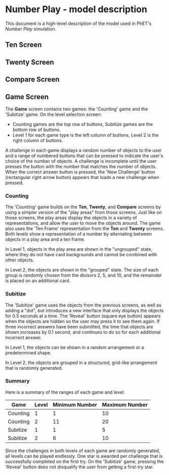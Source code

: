 # Number Play - model description

This document is a high-level description of the model used in PhET's _Number Play_ simulation.

## Ten Screen

## Twenty Screen

## Compare Screen

## Game Screen

The **Game** screen contains two games: the 'Counting' game and the 'Subitize' game. On the level selection screen:
* Counting games are the top row of buttons, Subitize games are the bottom row of buttons. 
* Level 1 for each game type is the left column of buttons, Level 2 is the right column of buttons. 

A challenge in each game displays a random number of objects to the user and a range of numbered buttons that can be pressed to indicate
the user's choice of the number of objects. A challenge is incomplete until the user presses the button with 
the number that matches the number of objects. When the correct answer button is pressed, the 'New Challenge' button
(rectangular right arrow button) appears that loads a new challenge when pressed.

### Counting

The 'Counting' game builds on the **Ten**, **Twenty**, and **Compare** screens by using a simpler version of the
"play areas" from those screens. Just like on those screens, the play areas display the objects in a variety of 
representations, and allow the user to move the objects around. The game also uses the 'Ten Frame' representation from
the **Ten** and **Twenty** screens. Both levels show a representation of a number by alternating between objects in a 
play area and a ten frame.

In Level 1, objects in the play area are shown in the "ungrouped" state, where they do not
have card backgrounds and cannot be combined with other objects. 

In Level 2, the objects are shown in the "grouped" state. The size of each group is randomly chosen from the divisors
2, 5, and 10, and the remainder is placed on an additional card.

### Subitize

The 'Subitize' game uses the objects from the previous screens, as well as adding a "dot", but introduces a new 
interface that only displays the objects for 0.5 seconds at a time. The 'Reveal' button (square eye button)
appears when the objects are hidden so the user may press it to see them again. If three incorrect answers have been 
submitted, the time that objects are shown increases by 0.1 second, and continues to do so for each additional incorrect
answer.

In Level 1, the objects can be shown in a random arrangement or a predetermined shape.

In Level 2, the objects are grouped in a structured, grid-like arrangement that is randomly generated.

### Summary
 
Here is a summary of the ranges of each game and level:

Game | Level | Minimum Number | Maximum Number |
--- | --- | --- | --- |
Counting | 1 | 1 | 10 |
Counting | 2 | 11 | 20 |
Subitize | 1 | 1 | 5 |
Subitize | 2 | 6 | 10 |

Since the challenges in both levels of each game are randomly generated, all levels can be played endlessly.
One star is awarded per challenge that is successfully completed on the first try. On the 'Subitize' game,
pressing the 'Reveal' button does not disqualify the user from getting a first-try star.


